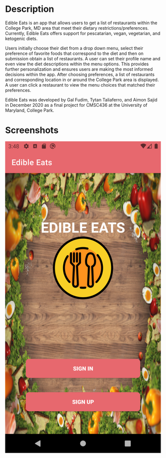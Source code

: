 # Description

Edible Eats is an app that allows users to get a list of restaurants within the College Park, MD area that meet their dietary restrictions/preferences. Currently, Edible Eats offers support for pescatarian, vegan, vegetarian, and ketogenic diets.

Users initially choose their diet from a drop down menu, select their preference of favorite foods that correspond to the diet and then on submission obtain a list of restaurants. A user can set their profile name and even view the diet descriptions within the menu options. This provides further personalization and ensures users are making the most informed decisions within the app. After choosing preferences, a list of restaurants and corresponding location in or around the College Park area is displayed. A user can click a restaurant to view the menu choices that matched their preferences.

Edible Eats was developed by Gal Fudim, Tytan Taliaferro, and Aimon Sajid in December 2020 as a final project for CMSC436 at the University of Maryland, College Park.

# Screenshots

![alt text](home.png)